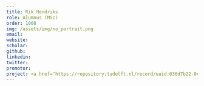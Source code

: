 ```yaml
---
title: Rik Hendriks
role: Alumnus (MSc)
order: 1008
img: /assets/img/no_portrait.png
email: 
website: 
scholar: 
github: 
linkedin: 
twitter: 
promotor: 
project: <a href="https://repository.tudelft.nl/record/uuid:036d7b22-0cca-4aca-bfb5-fde7ae56a89a">Splitting and stiching Gaussian Processes</a> 
---
```

